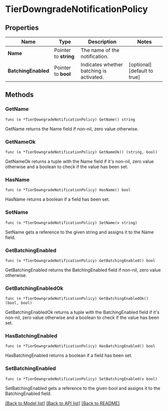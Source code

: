 # TierDowngradeNotificationPolicy

## Properties

Name | Type | Description | Notes
------------ | ------------- | ------------- | -------------
**Name** | Pointer to **string** | The name of the notification. | 
**BatchingEnabled** | Pointer to **bool** | Indicates whether batching is activated. | [optional] [default to true]

## Methods

### GetName

`func (o *TierDowngradeNotificationPolicy) GetName() string`

GetName returns the Name field if non-nil, zero value otherwise.

### GetNameOk

`func (o *TierDowngradeNotificationPolicy) GetNameOk() (string, bool)`

GetNameOk returns a tuple with the Name field if it's non-nil, zero value otherwise
and a boolean to check if the value has been set.

### HasName

`func (o *TierDowngradeNotificationPolicy) HasName() bool`

HasName returns a boolean if a field has been set.

### SetName

`func (o *TierDowngradeNotificationPolicy) SetName(v string)`

SetName gets a reference to the given string and assigns it to the Name field.

### GetBatchingEnabled

`func (o *TierDowngradeNotificationPolicy) GetBatchingEnabled() bool`

GetBatchingEnabled returns the BatchingEnabled field if non-nil, zero value otherwise.

### GetBatchingEnabledOk

`func (o *TierDowngradeNotificationPolicy) GetBatchingEnabledOk() (bool, bool)`

GetBatchingEnabledOk returns a tuple with the BatchingEnabled field if it's non-nil, zero value otherwise
and a boolean to check if the value has been set.

### HasBatchingEnabled

`func (o *TierDowngradeNotificationPolicy) HasBatchingEnabled() bool`

HasBatchingEnabled returns a boolean if a field has been set.

### SetBatchingEnabled

`func (o *TierDowngradeNotificationPolicy) SetBatchingEnabled(v bool)`

SetBatchingEnabled gets a reference to the given bool and assigns it to the BatchingEnabled field.


[[Back to Model list]](../README.md#documentation-for-models) [[Back to API list]](../README.md#documentation-for-api-endpoints) [[Back to README]](../README.md)


